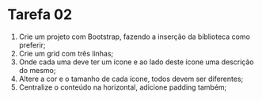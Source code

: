 # Tarefa 02
1. Crie um projeto com Bootstrap, fazendo a inserção da biblioteca como preferir;
2. Crie um grid com três linhas;
3. Onde cada uma deve ter um ícone e ao lado deste ícone uma descrição do mesmo;
4. Altere a cor e o tamanho de cada ícone, todos devem ser diferentes;
5. Centralize o conteúdo na horizontal, adicione padding também;